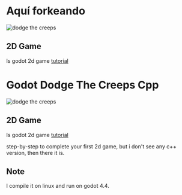 # Aquí forkeando
<p>
<img src="https://docs.godotengine.org/en/stable/_images/dodge_preview.gif" alt="dodge the creeps">
</p>

## 2D Game
<p>
  Is godot 2d game <a href="https://docs.godotengine.org/en/stable/getting_started/first_2d_game/index.html">tutorial</a>
</p>

# Godot Dodge The Creeps Cpp
<p>
<img src="https://docs.godotengine.org/en/stable/_images/dodge_preview.gif" alt="dodge the creeps">
</p>

## 2D Game
<p>
  Is godot 2d game <a href="https://docs.godotengine.org/en/stable/getting_started/first_2d_game/index.html">tutorial</a>
</p>
step-by-step to complete your first 2d game, but i don't see any c++ version, then there it is. 

## Note
I compile it on linux and run on godot 4.4.
